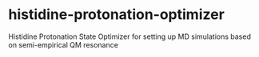 # histidine-protonation-optimizer
Histidine Protonation State Optimizer for setting up MD simulations based on semi-empirical QM resonance
